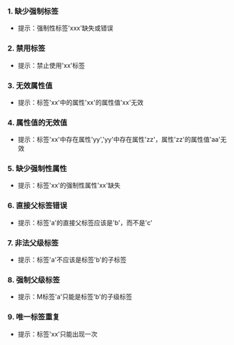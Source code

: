 ### 1. 缺少强制标签

- 提示：强制性标签'xxx'缺失或错误

### 2. 禁用标签

- 提示：禁止使用'xx'标签

### 3. 无效属性值

- 提示：标签'xx'中的属性'xx'的属性值'xx'无效

### 4. 属性值的无效值

- 提示：标签'xx'中存在属性'yy','yy'中存在属性'zz'，属性'zz'的属性值'aa'无效

### 5. 缺少强制性属性

- 提示：标签'xx'的强制性属性'xx'缺失

### 6. 直接父标签错误

- 提示：标签'a'的直接父标签应该是'b'，而不是'c'

### 7. 非法父级标签

- 提示：标签'a'不应该是标签'b'的子标签

### 8. 强制父级标签

- 提示：M标签'a'只能是标签'b'的子级标签

### 9. 唯一标签重复

- 提示：标签'xx'只能出现一次

